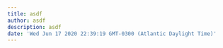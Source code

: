 ```yaml
---
title: asdf
author: asdf
description: asdf
date: 'Wed Jun 17 2020 22:39:19 GMT-0300 (Atlantic Daylight Time)'
---
```

